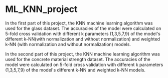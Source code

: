 # ML_KNN_project
In the first part of this project, the KNN machine learning algorithm was used for the glass dataset. 
The accuracies of the model were calculated on 5-fold cross validation with different k parameters (1,3,5,7,9) 
of the model's different k-NN(with normalization and without normalization) and weighted k-NN (with normalization and without normalization) models.

In the second part of this project, the KNN machine learning algorithm was used for the concrete material strength dataset. 
The accuracies of the model were calculated on 5-fold cross validation with different k parameters (1,3,5,7,9) 
of the model's different k-NN and weighted k-NN  models.
